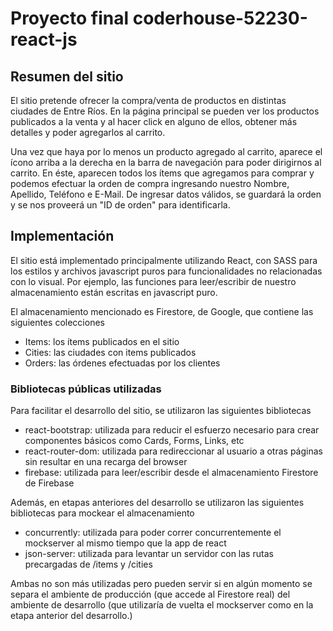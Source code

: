 # Proyecto final coderhouse-52230-react-js
## Resumen del sitio
El sitio pretende ofrecer la compra/venta de productos en distintas ciudades de Entre Ríos. En la página principal
se pueden ver los productos publicados a la venta y al hacer click en alguno de ellos, obtener más detalles y poder agregarlos al carrito.

Una vez que haya por lo menos un producto agregado al carrito, aparece el ícono arriba a la derecha en la barra de navegación
para poder dirigirnos al carrito. En éste, aparecen todos los ítems que agregamos para comprar y podemos efectuar la orden
de compra ingresando nuestro Nombre, Apellido, Teléfono e E-Mail. De ingresar datos válidos, se guardará la orden y se nos proveerá un "ID de orden" para identificarla.

## Implementación
El sitio está implementado principalmente utilizando React, con SASS para los estilos y archivos javascript puros
para funcionalidades no relacionadas con lo visual. Por ejemplo, las funciones para leer/escribir de nuestro almacenamiento están escritas en javascript puro.

El almacenamiento mencionado es Firestore, de Google, que contiene las siguientes colecciones
- Items: los ítems publicados en el sitio
- Cities: las ciudades con items publicados
- Orders: las órdenes efectuadas por los clientes


### Bibliotecas públicas utilizadas
Para facilitar el desarrollo del sitio, se utilizaron las siguientes bibliotecas
- react-bootstrap: utilizada para reducir el esfuerzo necesario para crear componentes básicos como Cards, Forms, Links, etc
- react-router-dom: utilizada para redireccionar al usuario a otras páginas sin resultar en una recarga del browser
- firebase: utilizada para leer/escribir desde el almacenamiento Firestore de Firebase


Además, en etapas anteriores del desarrollo se utilizaron las siguientes bibliotecas para mockear el almacenamiento
- concurrently: utilizada para poder correr concurrentemente el mockserver al mismo tiempo que la app de react
- json-server: utilizada para levantar un servidor con las rutas precargadas de /items y /cities

Ambas no son más utilizadas pero pueden servir si en algún momento se separa el ambiente de producción (que accede al Firestore real) del ambiente de desarrollo (que utilizaría de vuelta el mockserver como en la etapa anterior del desarrollo.)